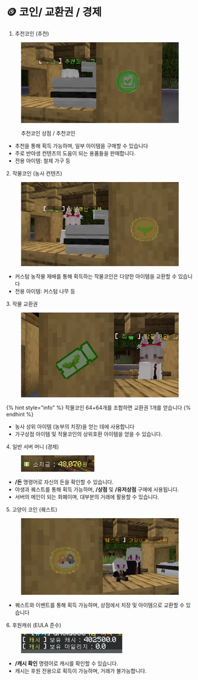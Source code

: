 # 🪙 코인/ 교환권 / 경제

1. 추천코인 (추천)

<figure><img src="../../.gitbook/assets/image (8) (3).png" alt=""><figcaption><p>추천코인 상점 / 추천코인</p></figcaption></figure>

* 추천을 통해 획득 가능하며, 일부 아이템을 구매할 수 있습니다
* 주로 반야생 컨텐츠의 도움이 되는 용품들을 판매합니다.&#x20;
* 전용 아이템: 철제 가구 등



2\. 작물코인 (농사 컨텐츠)&#x20;

<figure><img src="../../.gitbook/assets/image (18).png" alt=""><figcaption></figcaption></figure>

* 커스텀 농작물 재배를 통해 획득하는 작물코인은 다양한 아이템을 교환할 수 있습니다
* 전용 아이템: 커스텀 나무 등



3\. 작물 교환권&#x20;

<figure><img src="../../.gitbook/assets/image (17).png" alt=""><figcaption></figcaption></figure>

{% hint style="info" %}
작물코인 64+64개를 조합하면 교환권 1개를 얻습니다&#x20;
{% endhint %}

* 농사 상위 아이템 (농부의 치장)을 얻는 데에 사용합니다
* 가구상점 아이템 및 작물코인의 상위호환 아이템을 얻을 수 있습니다.



4\. 일반 서버 머니 (경제)

<figure><img src="../../.gitbook/assets/image (9).png" alt=""><figcaption></figcaption></figure>

* **/돈** 명령어로 자신의 돈을 확인할 수 있습니다.
* 야생과 퀘스트를 통해 획득 가능하며,  **/상점** 및 **/유저상점** 구매에 사용됩니다.
* 서버의 메인이 되는 화폐이며, 대부분의 거래에 활용할 수 있습니다.&#x20;



5\. 고양이 코인 (퀘스트)

<figure><img src="../../.gitbook/assets/image (3) (3) (1).png" alt=""><figcaption></figcaption></figure>

* 퀘스트와 이벤트를 통해 획득 가능하며, 상점에서 치장 및 아이템으로 교환할 수 있습니다&#x20;



6\. 후원캐쉬 (EULA 준수)

<figure><img src="../../.gitbook/assets/image (13).png" alt=""><figcaption></figcaption></figure>

* **/캐시 확인** 명령어로 캐시를 확인할 수 있습니다.
* 캐시는 후원 전용으로 획득이 가능하며, 거래가 불가능합니다.

&#x20;
